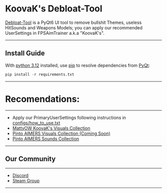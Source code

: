 
# KoovaK's Debloat-Tool

[Debloat-Tool](https://imgur.com/a/gey9RDd) is a PyQt6 UI tool to remove bullshit Themes, useless HitSounds and Weapons Models; you can apply our recommended UserSettings in FPSAimTrainer a.k.a "KoovaK's". 

--- 
## Install Guide 
With [python 3.12](https://www.python.org/downloads/release/python-3120/) installed, use [pip](https://pypi.org/project/pip/) to resolve dependencies from [PyQt](https://doc.qt.io/qtforpython-6/):
```python
pip install -r requirements.txt
```
---
# Recomendations:
---
  * Apply our PrimaryUserSettings following instructions in [configs/how_to_use.txt](https://github.com/PintoAIMERS/debloat-tool/tree/main/config/how_to_use.txt)
  * [MattyOW KoovaK's Visuals Collection](https://docs.google.com/spreadsheets/d/1T3SErnsYZqQpZ8HKDPRB41hqcEtL6SAc9GoA4YAtiSU/edit)
  * [Pinto AIMERS Visuals Collection (Coming Soon)](https://x.com/pintoaimers/)
  * [Pinto AIMERS Sounds Collection](https://www.dropbox.com/scl/fo/bj0cx220rjve146sgiuh9/ACwINT7-9WgpP6Qo_sgrDP0?rlkey=buxd2rqo1xb5c9kq44bgmo29h&e=1&st=saj5xv8w&dl=0)
---
## Our Community 
---
* [Discord](https://discord.gg/zuh8z67Fxy)
* [Steam Group](https://steamcommunity.com/groups/PintoAIMERS)
---
